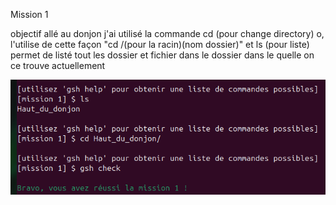 Mission 1

objectif allé au donjon
j'ai utilisé la commande cd (pour change directory) o, l'utilise de cette façon "cd /(pour la racin)(nom dossier)"
et ls (pour liste) permet de listé tout les dossier et fichier dans le dossier dans le quelle on ce trouve actuellement

![mission 1 complet](https://github.com/poketoto45/eval_linux/blob/main/image/mission1.png)